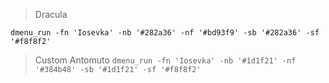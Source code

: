> Dracula

`dmenu_run -fn 'Iosevka' -nb '#282a36' -nf '#bd93f9' -sb '#282a36' -sf '#f8f8f2'`

> Custom Antomuto
`dmenu_run -fn 'Iosevka' -nb '#1d1f21' -nf '#384b48' -sb '#1d1f21' -sf '#f8f8f2'`

